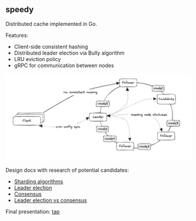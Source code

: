 ## speedy

Distributed cache implemented in Go.

Features:

- Client-side consistent hashing
- Distributed leader election via Bully algorithm
- LRU eviction policy
- gRPC for communication between nodes

<img src="./docs/images/speedy.png" width="700">

Design docs with research of potential candidates:

- [Sharding algorithms](./docs/sharding.md)
- [Leader election](./docs/leader-election.md)
- [Consensus](./docs/consensus.md)
- [Leader election vs consensus](./docs/leader-election-vs-consensus.md)

Final presentation: [tap](./docs/distributed-cache.pdf)
